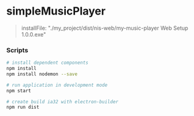 # simpleMusicPlayer
>installFile: "./my_project/dist/nis-web/my-music-player Web Setup 1.0.0.exe"

### Scripts

```bash
# install dependent components
npm install
npm install nodemon --save

# run application in development mode
npm start

# create build ia32 with electron-builder
npm run dist
